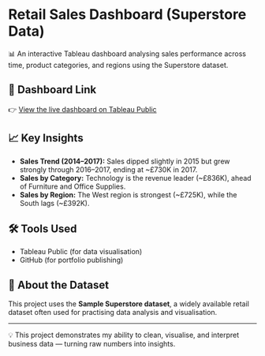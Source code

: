 # Retail Sales Dashboard (Superstore Data)

📊 An interactive Tableau dashboard analysing sales performance across time, product categories, and regions using the Superstore dataset.

## 🔹 Dashboard Link
👉 [View the live dashboard on Tableau Public](PASTE-YOUR-TABLEAU-LINK-HERE)

## 📈 Key Insights
- **Sales Trend (2014–2017):** Sales dipped slightly in 2015 but grew strongly through 2016–2017, ending at ~£730K in 2017.  
- **Sales by Category:** Technology is the revenue leader (~£836K), ahead of Furniture and Office Supplies.  
- **Sales by Region:** The West region is strongest (~£725K), while the South lags (~£392K).  

## 🛠 Tools Used
- Tableau Public (for data visualisation)  
- GitHub (for portfolio publishing)  

## 📌 About the Dataset
This project uses the **Sample Superstore dataset**, a widely available retail dataset often used for practising data analysis and visualisation.

---
💡 This project demonstrates my ability to clean, visualise, and interpret business data — turning raw numbers into insights.
